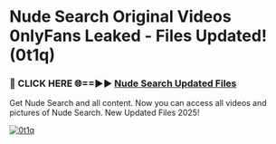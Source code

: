 # Nude Search Original Videos 0nlyFans Leaked - Files Updated! (0t1q)

<h3>🔴 CLICK HERE 🌐==►► <a href="https://tinyurl.com/5h6xmrr3" rel="nofollow">Nude Search Updated Files</a></h3>

Get Nude Search and all content. Now you can access all videos and pictures of Nude Search. New Updated Files 2025!

[![0t1q](https://i.imgur.com/KVD873Z.gif)](https://tinyurl.com/5h6xmrr3)
